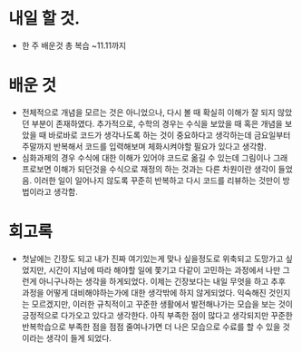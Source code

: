 
# 내일 할 것.
- 한 주 배운것 총 복습 ~11.11까지


# 배운 것 
- 전체적으로 개념을 모르는 것은 아니었으나, 다시 볼 때 확실히 이해가 잘 되지 않았던 부분이 존재하였다. 추가적으로, 수학의 경우는 수식을 보았을 때 혹은 개념을 보았을 때 바로바로 코드가 생각나도록 하는 것이 중요하다고 생각하는데 금요일부터 주말까지 반복해서 코드를 입력해보며 체화시켜야할 필요가 있다고 생각함.
- 심화과제의 경우 수식에 대한 이해가 있어야 코드로 옮길 수 있는데 그림이나 그래프로보면 이해가 되던것을 수식으로 재정의 하는 것과는 다른 차원이란 생각이 들었음. 이러한 일이 일어나지 않도록 꾸준히 반복하고 다시 코드를 리뷰하는 것만이 방법이라고 생각함.



# 회고록
- 첫날에는 긴장도 되고 내가 진짜 여기있는게 맞나 싶을정도로 위축되고 도망가고 싶었지만, 시간이 지남에 따라 해야할 일에 쫓기고 다같이 고민하는 과정에서 나만 그런게 아니구나하는 생각을 하게되었다. 이제는 긴장보다는 내일 무엇을 하고 추후 과정을 어떻게 대비해야하는가에 대한 생각밖에 하지 않게되었다. 익숙해진 것인지는 모르겠지만, 이러한 규칙적이고 꾸준한 생활에서 발전해나가는 모습을 보는 것이 긍정적으로 다가오고 있다고 생각한다. 아직 부족한 점이 많다고 생각되지만 꾸준한 반복학습으로 부족한 점을 점점 줄여나가면 더 나은 모습으로 수료를 할 수 있을 것이라는 생각이 들게 되었다.